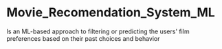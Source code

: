 # Movie_Recomendation_System_ML
Is an ML-based approach to filtering or predicting the users' film preferences based on their past choices and behavior
